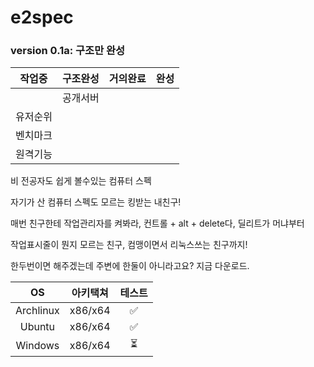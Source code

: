 # e2spec

### version 0.1a: 구조만 완성

|작업중|구조완성|거의완료|완성|
|----|-------|------|------|
||공개서버|
|유저순위|
|벤치마크|
|원격기능|


비 전공자도 쉽게 볼수있는 컴퓨터 스펙

자기가 산 컴퓨터 스펙도 모르는 킹받는 내친구!

매번 친구한테 작업관리자를 켜봐라, 컨트롤 + alt + delete다, 딜리트가 머냐부터

작업표시줄이 뭔지 모르는 친구, 컴맹이면서 리눅스쓰는 친구까지!

한두번이면 해주겠는데 주변에 한둘이 아니라고요? 지금 다운로드.

|OS|아키택쳐|테스트|
|:----:|:-------:|:-----:|
|Archlinux|x86/x64|✅|
|Ubuntu|x86/x64|✅|
|Windows|x86/x64|⏳|

